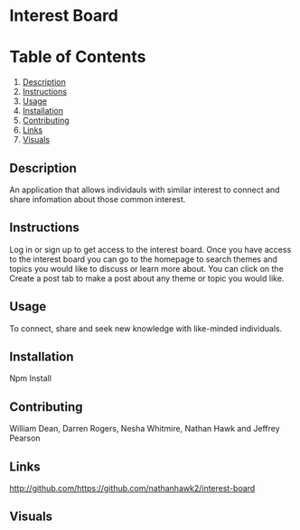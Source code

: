 # Interest Board
  

# Table of Contents
1. [Description](#description)
2. [Instructions](#instructions)
3. [Usage](#usage)
4. [Installation](#installation)
5. [Contributing](#contributing)
6. [Links](#links)
7. [Visuals](#visuals)

## Description

An application that allows individauls with similar interest to connect and share infomation about those common interest.

## Instructions
Log in or sign up to get access to the interest board. Once you have access to the interest board you can go to the homepage to search themes and topics you would like to discuss or learn more about. You can click on the Create a post tab to make a post about any theme or topic you would like. 
## Usage
To connect, share and seek new knowledge with like-minded individuals.
## Installation
Npm Install

## Contributing
 William Dean, Darren Rogers, Nesha Whitmire, Nathan Hawk and Jeffrey Pearson


## Links
 http://github.com/https://github.com/nathanhawk2/interest-board
 
 ## Visuals
